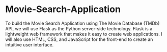 # Movie-Search-Application
To build the Movie Search Application using The Movie Database (TMDb) API, we will use Flask as the Python server-side technology. Flask is a lightweight web framework that makes it easy to create web applications. I will also use HTML, CSS, and JavaScript for the front-end to create an intuitive user interface.
